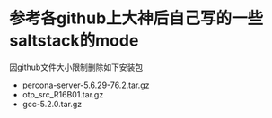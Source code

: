 # 参考各github上大神后自己写的一些saltstack的mode

因github文件大小限制删除如下安装包
- percona-server-5.6.29-76.2.tar.gz
- otp_src_R16B01.tar.gz 
- gcc-5.2.0.tar.gz
